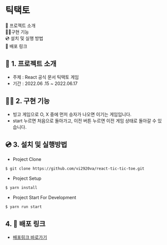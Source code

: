 # 틱택토

💁 프로젝트 소개  
👩‍💻구현 기능  
💿 설치 및 실행 방법  
🔗 배포 링크

## 💁 1. 프로젝트 소개

- 주제 : React 공식 문서 틱택토 게임
- 기간 : 2022.06 .15 ~ 2022.06.17

## 👩‍💻 2. 구현 기능

- 빙고 게임으로 O, X 중에 먼저 승자가 나오면 이기는 게임입니다. 
- start 누르면 처음으로 돌아가고, 이전 버튼 누르면 이전 게임 상태로 돌아갈 수 있습니다.

## 💿 3. 설치 및 실행방법

- Project Clone

```bash
$ git clone https://github.com/vi2920va/react-tic-tic-toe.git
```

- Project Setup

```bash
$ yarn install
```

- Project Start For Development

```bash
$ yarn run start
```

## 4. 🔗 배포 링크

- [배포링크 바로가기](https://slogup-tic-tac-toe.herokuapp.com/)
